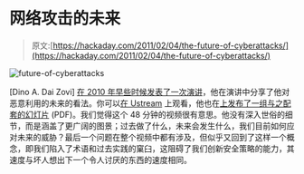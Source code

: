 # 网络攻击的未来

> 原文:[https://hackaday.com/2011/02/04/the-future-of-cyberattacks/](https://hackaday.com/2011/02/04/the-future-of-cyberattacks/)

![](../Images/9a9a39188816d35aa43d3f0b0582c3c6.png "future-of-cyberattacks")

[Dino A. Dai Zovi] [在 2010 年早些时候发表了一次演讲](http://trailofbits.com/2010/11/10/memory-corruption-exploitation-and-you/)，他在演讲中分享了他对恶意利用的未来的看法。你可以[在 Ustream](http://www.ustream.tv/recorded/5167328) 上观看，他也在[上发布了一组与之配套的幻灯片](http://trailofbits.files.wordpress.com/2010/11/owasp_201011.pdf) (PDF)。我们觉得这个 48 分钟的视频很有意思。他没有深入世俗的细节，而是涵盖了更广阔的图景；过去做了什么，未来会发生什么，我们目前如何应对未来的威胁？最后一个问题在整个视频中都有涉及，但似乎又回到了这样一个概念，即我们陷入了术语和过去实践的窠臼，这阻碍了我们创新安全策略的能力，其速度与坏人想出下一个令人讨厌的东西的速度相同。